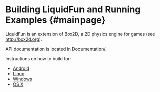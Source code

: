 Building LiquidFun and Running Examples {#mainpage}
=======================================

LiquidFun is an extension of Box2D, a 2D physics engine for games (see http://box2d.org).

API documentation is located in Documentation/.

Instructions on how to build for:
- [Android](md__building_android.html)
- [Linux](md__building_linux.html)
- [Windows](md__building_windows.html)
- [OS X](md__building_o_s_x.html)

